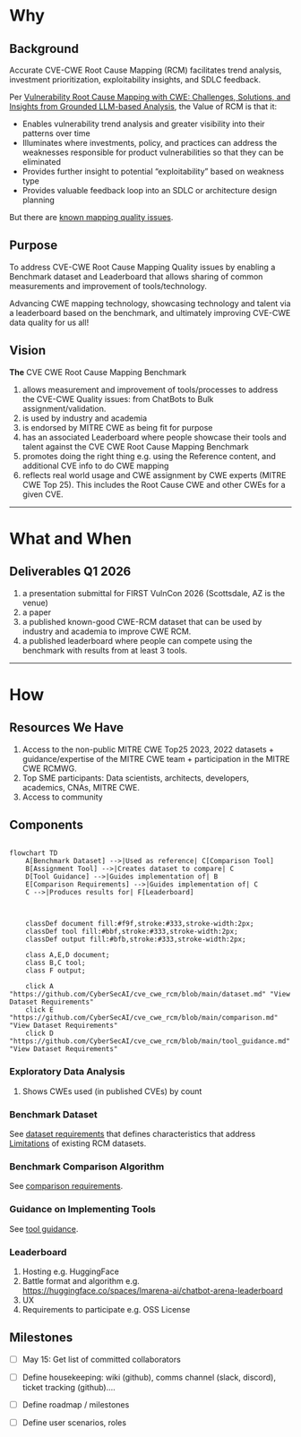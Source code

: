 # Why

## Background
Accurate CVE-CWE Root Cause Mapping (RCM) facilitates trend analysis, investment prioritization, exploitability insights, and SDLC feedback. 

Per [Vulnerability Root Cause Mapping with CWE: Challenges, Solutions, and Insights from Grounded LLM-based Analysis](https://www.first.org/conference/vulncon2025/program#pVulnerability-Root-Cause-Mapping-with-CWE-Challenges-Solutions-and-Insights-from-Grounded-LLM-based-Analysis), the Value of RCM is that it:
* Enables vulnerability trend analysis and greater visibility into their patterns over time
* Illuminates where investments, policy, and practices can address the weaknesses responsible for product vulnerabilities so that they can be eliminated
* Provides further insight to potential “exploitability” based on weakness type
* Provides valuable feedback loop into an SDLC or architecture design planning

But there are [known mapping quality issues](https://www.youtube.com/watch?v=AtBZIAikdL0&list=PLBAUUhONOrO_aB01lOv6XNRTHD4ueFVTp&t=1142s).

## Purpose
To address CVE-CWE Root Cause Mapping Quality issues by enabling a Benchmark dataset and Leaderboard that allows sharing of common measurements and improvement of tools/technology.

Advancing CWE mapping technology, showcasing technology and talent via a leaderboard based on the benchmark, and ultimately improving CVE-CWE data quality for us all!

## Vision
**The** CVE CWE Root Cause Mapping Benchmark
1. allows measurement and improvement of tools/processes to address the CVE-CWE Quality issues: from ChatBots to Bulk assignment/validation.
2. is used by industry and academia
3. is endorsed by MITRE CWE as being fit for purpose
4. has an associated Leaderboard where people showcase their tools and talent against the CVE CWE Root Cause Mapping Benchmark
5. promotes doing the right thing e.g. using the Reference content, and additional CVE info to do CWE mapping
6. reflects real world usage and CWE assignment by CWE experts (MITRE CWE Top 25). This includes the Root Cause CWE and other CWEs for a given CVE.

---
# What and When

## Deliverables Q1 2026
1. a presentation submittal for FIRST VulnCon 2026 (Scottsdale, AZ is the venue)
2. a paper
3. a published known-good CWE-RCM dataset that can be used by industry and academia to improve CWE RCM. 
4. a published leaderboard where people can compete using the benchmark with results from at least 3 tools.


---

# How

## Resources We Have
1. Access to the non-public MITRE CWE Top25 2023, 2022 datasets + guidance/expertise of the MITRE CWE team + participation in the MITRE CWE RCMWG.
2. Top SME participants: Data scientists, architects, developers, academics, CNAs, MITRE CWE.
3. Access to community


## Components

```mermaid

flowchart TD
    A[Benchmark Dataset] -->|Used as reference| C[Comparison Tool]
    B[Assignment Tool] -->|Creates dataset to compare| C
    D[Tool Guidance] -->|Guides implementation of| B
    E[Comparison Requirements] -->|Guides implementation of| C
    C -->|Produces results for| F[Leaderboard]



    classDef document fill:#f9f,stroke:#333,stroke-width:2px;
    classDef tool fill:#bbf,stroke:#333,stroke-width:2px;
    classDef output fill:#bfb,stroke:#333,stroke-width:2px;
    
    class A,E,D document;
    class B,C tool;
    class F output;

    click A "https://github.com/CyberSecAI/cve_cwe_rcm/blob/main/dataset.md" "View Dataset Requirements"
    click E "https://github.com/CyberSecAI/cve_cwe_rcm/blob/main/comparison.md" "View Dataset Requirements"
    click D "https://github.com/CyberSecAI/cve_cwe_rcm/blob/main/tool_guidance.md" "View Dataset Requirements"

````

### Exploratory Data Analysis 
1. Shows CWEs used (in published CVEs) by count

### Benchmark Dataset

See [dataset requirements](dataset.md) that defines characteristics that address [Limitations](https://cybersecai.github.io/cti_models/cyber_security_models/#limitations) of existing RCM datasets.

### Benchmark Comparison Algorithm

See [comparison requirements](comparison.md).

### Guidance on Implementing Tools

See [tool guidance](tool_guidance.md).

### Leaderboard

1. Hosting e.g. HuggingFace
2. Battle format and algorithm e.g. https://huggingface.co/spaces/lmarena-ai/chatbot-arena-leaderboard
3. UX
4. Requirements to participate e.g. OSS License

## Milestones
- [ ] May 15: Get list of committed collaborators
- [ ] Define housekeeping: wiki (github), comms channel (slack, discord), ticket tracking (github).... 
- [ ] Define roadmap / milestones
- [ ] Define user scenarios, roles


